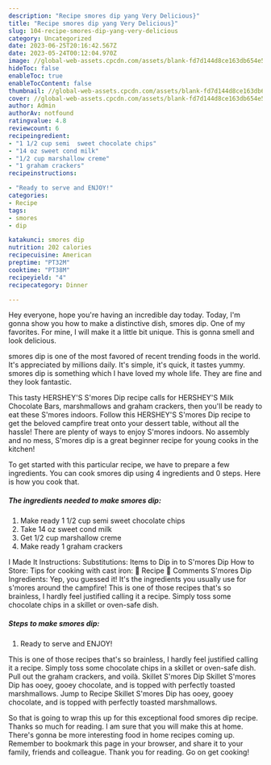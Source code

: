 ```yaml
---
description: "Recipe smores dip yang Very Delicious}"
title: "Recipe smores dip yang Very Delicious}"
slug: 104-recipe-smores-dip-yang-very-delicious
category: Uncategorized
date: 2023-06-25T20:16:42.567Z
date: 2023-05-24T00:12:04.970Z
image: //global-web-assets.cpcdn.com/assets/blank-fd7d144d8ce163db654e5a02c40b08a2775adb7897d16e4062681dc7e1b2800f.png
hideToc: false
enableToc: true
enableTocContent: false
thumbnail: //global-web-assets.cpcdn.com/assets/blank-fd7d144d8ce163db654e5a02c40b08a2775adb7897d16e4062681dc7e1b2800f.png
cover: //global-web-assets.cpcdn.com/assets/blank-fd7d144d8ce163db654e5a02c40b08a2775adb7897d16e4062681dc7e1b2800f.png
author: Admin
authorAv: notfound
ratingvalue: 4.8
reviewcount: 6
recipeingredient:
- "1 1/2 cup semi  sweet chocolate chips"
- "14 oz sweet cond milk"
- "1/2 cup marshallow creme"
- "1 graham crackers"
recipeinstructions:

- "Ready to serve and ENJOY!"
categories:
- Recipe
tags:
- smores
- dip

katakunci: smores dip 
nutrition: 202 calories
recipecuisine: American
preptime: "PT32M"
cooktime: "PT38M"
recipeyield: "4"
recipecategory: Dinner

---
```



Hey everyone, hope you're having an incredible day today. Today, I'm gonna show you how to make a distinctive dish, smores dip. One of my favorites. For mine, I will make it a little bit unique. This is gonna smell and look delicious.

smores dip is one of the most favored of recent trending foods in the world. It's appreciated by millions daily. It's simple, it's quick, it tastes yummy. smores dip is something which I have loved my whole life. They are fine and they look fantastic.

This tasty HERSHEY&#39;S S&#39;mores Dip recipe calls for HERSHEY&#39;S Milk Chocolate Bars, marshmallows and graham crackers, then you&#39;ll be ready to eat these S&#39;mores indoors. Follow this HERSHEY&#39;S S&#39;mores Dip recipe to get the beloved campfire treat onto your dessert table, without all the hassle! There are plenty of ways to enjoy S&#39;mores indoors. No assembly and no mess, S&#39;mores dip is a great beginner recipe for young cooks in the kitchen!


To get started with this particular recipe, we have to prepare a few ingredients. You can cook smores dip using 4 ingredients and 0 steps. Here is how you cook that.

<!--inarticleads1-->

##### The ingredients needed to make smores dip:

1. Make ready 1 1/2 cup semi  sweet chocolate chips
1. Take 14 oz sweet cond milk
1. Get 1/2 cup marshallow creme
1. Make ready 1 graham crackers


I Made It Instructions: Substitutions: Items to Dip in to S&#39;mores Dip How to Store: Tips for cooking with cast iron: 📖 Recipe 💬 Comments S&#39;mores Dip Ingredients: Yep, you guessed it! It&#39;s the ingredients you usually use for s&#39;mores around the campfire! This is one of those recipes that&#39;s so brainless, I hardly feel justified calling it a recipe. Simply toss some chocolate chips in a skillet or oven-safe dish. 

<!--inarticleads2-->

##### Steps to make smores dip:


1. Ready to serve and ENJOY!

This is one of those recipes that&#39;s so brainless, I hardly feel justified calling it a recipe. Simply toss some chocolate chips in a skillet or oven-safe dish. Pull out the graham crackers, and voilà. Skillet S&#39;mores Dip Skillet S&#39;mores Dip has ooey, gooey chocolate, and is topped with perfectly toasted marshmallows. Jump to Recipe Skillet S&#39;mores Dip has ooey, gooey chocolate, and is topped with perfectly toasted marshmallows. 

So that is going to wrap this up for this exceptional food smores dip recipe. Thanks so much for reading. I am sure that you will make this at home. There's gonna be more interesting food in home recipes coming up. Remember to bookmark this page in your browser, and share it to your family, friends and colleague. Thank you for reading. Go on get cooking!
